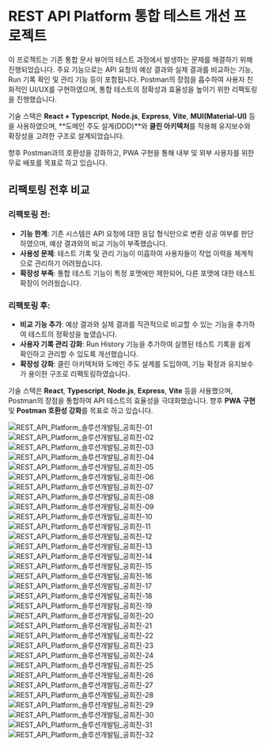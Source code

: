 # REST API Platform 통합 테스트 개선 프로젝트

이 프로젝트는 기존 통합 문서 뷰어의 테스트 과정에서 발생하는 문제를 해결하기 위해 진행되었습니다. 주요 기능으로는 API 요청의 예상 결과와 실제 결과를 비교하는 기능, Run 기록 확인 및 관리 기능 등이 포함됩니다. Postman의 장점을 흡수하여 사용자 친화적인 UI/UX를 구현하였으며, 통합 테스트의 정확성과 효율성을 높이기 위한 리팩토링을 진행했습니다.

기술 스택은 **React + Typescript**, **Node.js**, **Express**, **Vite**, **MUI(Material-UI)** 등을 사용하였으며, **도메인 주도 설계(DDD)**와 **클린 아키텍처**를 적용해 유지보수와 확장성을 고려한 구조로 설계되었습니다.

향후 Postman과의 호환성을 강화하고, PWA 구현을 통해 내부 및 외부 사용자를 위한 무료 배포를 목표로 하고 있습니다.

## 리팩토링 전후 비교

### 리팩토링 전:
- **기능 한계**: 기존 시스템은 API 요청에 대한 응답 형식만으로 변환 성공 여부를 판단하였으며, 예상 결과와의 비교 기능이 부족했습니다.
- **사용성 문제**: 테스트 기록 및 관리 기능이 미흡하여 사용자들이 작업 이력을 체계적으로 관리하기 어려웠습니다.
- **확장성 부족**: 통합 테스트 기능이 특정 포맷에만 제한되어, 다른 포맷에 대한 테스트 확장이 어려웠습니다.

### 리팩토링 후:
- **비교 기능 추가**: 예상 결과와 실제 결과를 직관적으로 비교할 수 있는 기능을 추가하여 테스트의 정확성을 높였습니다.
- **사용자 기록 관리 강화**: Run History 기능을 추가하여 실행된 테스트 기록을 쉽게 확인하고 관리할 수 있도록 개선했습니다.
- **확장성 강화**: 클린 아키텍처와 도메인 주도 설계를 도입하여, 기능 확장과 유지보수가 용이한 구조로 리팩토링하였습니다.

기술 스택은 **React**, **Typescript**, **Node.js**, **Express**, **Vite** 등을 사용했으며, Postman의 장점을 통합하여 API 테스트의 효율성을 극대화했습니다. 향후 **PWA 구현** 및 **Postman 호환성 강화**를 목표로 하고 있습니다.

![REST_API_Platform_솔루션개발팀_공희진-01](https://github.com/user-attachments/assets/f6350e1c-fa33-4dd7-80a4-a8fe7dc61689)
![REST_API_Platform_솔루션개발팀_공희진-02](https://github.com/user-attachments/assets/5d4062ef-e8ee-42d9-86cd-627e1537e881)
![REST_API_Platform_솔루션개발팀_공희진-03](https://github.com/user-attachments/assets/f7074fad-5ded-480a-a390-b9a28c5c130c)
![REST_API_Platform_솔루션개발팀_공희진-04](https://github.com/user-attachments/assets/b46e616c-a3df-4e5b-9c87-e2be650cc886)
![REST_API_Platform_솔루션개발팀_공희진-05](https://github.com/user-attachments/assets/41c7b15e-99ed-4967-b763-82674c4799d0)
![REST_API_Platform_솔루션개발팀_공희진-06](https://github.com/user-attachments/assets/f76d183b-cb82-4f64-94b1-ccb1eecd4d64)
![REST_API_Platform_솔루션개발팀_공희진-07](https://github.com/user-attachments/assets/5f88a649-6dfd-4277-a6d1-ecc1bbb1c028)
![REST_API_Platform_솔루션개발팀_공희진-08](https://github.com/user-attachments/assets/eab289c6-a053-4bb2-bcbc-199a7b15dc8f)
![REST_API_Platform_솔루션개발팀_공희진-09](https://github.com/user-attachments/assets/28233fdb-da17-448e-a0ff-2760f6e6807b)
![REST_API_Platform_솔루션개발팀_공희진-10](https://github.com/user-attachments/assets/f530d4a3-d5ae-4b5a-b532-446da6fbbf04)
![REST_API_Platform_솔루션개발팀_공희진-11](https://github.com/user-attachments/assets/5d08c757-3866-41eb-9f3d-a3f849566562)
![REST_API_Platform_솔루션개발팀_공희진-12](https://github.com/user-attachments/assets/5e1de76e-34db-4b1c-ba70-f1566121c31e)
![REST_API_Platform_솔루션개발팀_공희진-13](https://github.com/user-attachments/assets/83183bc7-2268-4bd7-938d-56ee15c1813d)
![REST_API_Platform_솔루션개발팀_공희진-14](https://github.com/user-attachments/assets/3cdcb05b-a858-4bcc-a52b-0a1fbce94007)
![REST_API_Platform_솔루션개발팀_공희진-15](https://github.com/user-attachments/assets/64b8156a-f0fe-45cd-8d5a-ef7f05c3a104)
![REST_API_Platform_솔루션개발팀_공희진-16](https://github.com/user-attachments/assets/ae51f0b4-e95d-46c4-9578-9bdca39da505)
![REST_API_Platform_솔루션개발팀_공희진-17](https://github.com/user-attachments/assets/e9d8370c-2283-41da-b30b-81177f15a9da)
![REST_API_Platform_솔루션개발팀_공희진-18](https://github.com/user-attachments/assets/0229ec9f-a8c5-4ef4-96bf-5f0d42da1683)
![REST_API_Platform_솔루션개발팀_공희진-19](https://github.com/user-attachments/assets/fc45425f-58cc-46e1-bdc2-c328402759ca)
![REST_API_Platform_솔루션개발팀_공희진-20](https://github.com/user-attachments/assets/17aa3147-fc3c-4d9d-94a1-0a18ad78ee18)
![REST_API_Platform_솔루션개발팀_공희진-21](https://github.com/user-attachments/assets/7de8529a-bb93-4b7d-ac37-ddf4fa91e9d0)
![REST_API_Platform_솔루션개발팀_공희진-22](https://github.com/user-attachments/assets/60172d80-d22f-486e-8779-4820e2bbb783)
![REST_API_Platform_솔루션개발팀_공희진-23](https://github.com/user-attachments/assets/17442b00-7276-4aad-87f2-7062537e31ad)
![REST_API_Platform_솔루션개발팀_공희진-24](https://github.com/user-attachments/assets/54d71ae6-1764-49fe-ac4e-3b4424984e69)
![REST_API_Platform_솔루션개발팀_공희진-25](https://github.com/user-attachments/assets/f2d13345-fbd1-4f47-a5ab-9e3c63b754d5)
![REST_API_Platform_솔루션개발팀_공희진-26](https://github.com/user-attachments/assets/c3eeebe4-fac3-400b-ad33-7e8a0fb40c9e)
![REST_API_Platform_솔루션개발팀_공희진-27](https://github.com/user-attachments/assets/04670f61-64e9-4ecd-8930-c8e2bb63c14e)
![REST_API_Platform_솔루션개발팀_공희진-28](https://github.com/user-attachments/assets/c4f0f3aa-63da-4583-9462-9d4992c8921b)
![REST_API_Platform_솔루션개발팀_공희진-29](https://github.com/user-attachments/assets/d43fd062-de33-425b-98f1-de769ba6742d)
![REST_API_Platform_솔루션개발팀_공희진-30](https://github.com/user-attachments/assets/f5382cd4-2695-4bc4-ae91-9e781c6a131d)
![REST_API_Platform_솔루션개발팀_공희진-31](https://github.com/user-attachments/assets/0c996219-15a8-492c-9293-1bed79b7b62b)
![REST_API_Platform_솔루션개발팀_공희진-32](https://github.com/user-attachments/assets/65c515b2-5c16-4cb8-acb9-bd35b511eef4)
